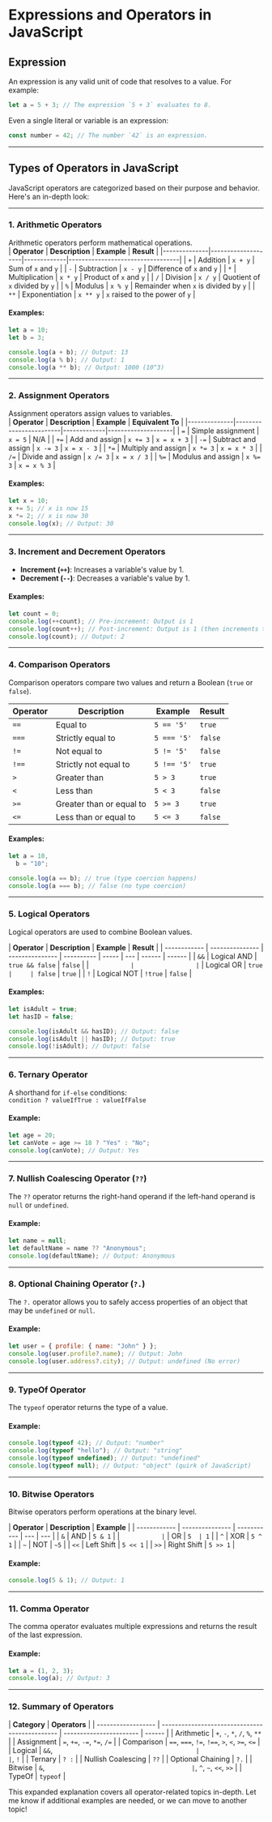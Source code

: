 # **Expressions and Operators in JavaScript**

## **Expression**

An expression is any valid unit of code that resolves to a value. For example:

```javascript
let a = 5 + 3; // The expression `5 + 3` evaluates to 8.
```

Even a single literal or variable is an expression:

```javascript
const number = 42; // The number `42` is an expression.
```

---

## **Types of Operators in JavaScript**

JavaScript operators are categorized based on their purpose and behavior. Here's an in-depth look:

---

### **1. Arithmetic Operators**

Arithmetic operators perform mathematical operations.  
| **Operator** | **Description** | **Example** | **Result** |
|--------------|--------------------|-------------|----------------------------------|
| `+` | Addition | `x + y` | Sum of `x` and `y` |
| `-` | Subtraction | `x - y` | Difference of `x` and `y` |
| `*` | Multiplication | `x * y` | Product of `x` and `y` |
| `/` | Division | `x / y` | Quotient of `x` divided by `y` |
| `%` | Modulus | `x % y` | Remainder when `x` is divided by `y` |
| `**` | Exponentiation | `x ** y` | `x` raised to the power of `y` |

#### Examples:

```javascript
let a = 10;
let b = 3;

console.log(a + b); // Output: 13
console.log(a % b); // Output: 1
console.log(a ** b); // Output: 1000 (10^3)
```

---

### **2. Assignment Operators**

Assignment operators assign values to variables.  
| **Operator** | **Description** | **Example** | **Equivalent To** |
|--------------|------------------------|-------------|--------------------|
| `=` | Simple assignment | `x = 5` | N/A |
| `+=` | Add and assign | `x += 3` | `x = x + 3` |
| `-=` | Subtract and assign | `x -= 3` | `x = x - 3` |
| `*=` | Multiply and assign | `x *= 3` | `x = x * 3` |
| `/=` | Divide and assign | `x /= 3` | `x = x / 3` |
| `%=` | Modulus and assign | `x %= 3` | `x = x % 3` |

#### Examples:

```javascript
let x = 10;
x += 5; // x is now 15
x *= 2; // x is now 30
console.log(x); // Output: 30
```

---

### **3. Increment and Decrement Operators**

- **Increment (`++`)**: Increases a variable's value by 1.
- **Decrement (`--`)**: Decreases a variable's value by 1.

#### Examples:

```javascript
let count = 0;
console.log(++count); // Pre-increment: Output is 1
console.log(count++); // Post-increment: Output is 1 (then increments to 2)
console.log(count); // Output: 2
```

---

### **4. Comparison Operators**

Comparison operators compare two values and return a Boolean (`true` or `false`).

| **Operator** | **Description**          | **Example** | **Result** |
| ------------ | ------------------------ | ----------- | ---------- |
| `==`         | Equal to                 | `5 == '5'`  | `true`     |
| `===`        | Strictly equal to        | `5 === '5'` | `false`    |
| `!=`         | Not equal to             | `5 != '5'`  | `false`    |
| `!==`        | Strictly not equal to    | `5 !== '5'` | `true`     |
| `>`          | Greater than             | `5 > 3`     | `true`     |
| `<`          | Less than                | `5 < 3`     | `false`    |
| `>=`         | Greater than or equal to | `5 >= 3`    | `true`     |
| `<=`         | Less than or equal to    | `5 <= 3`    | `false`    |

#### Examples:

```javascript
let a = 10,
  b = "10";

console.log(a == b); // true (type coercion happens)
console.log(a === b); // false (no type coercion)
```

---

### **5. Logical Operators**

Logical operators are used to combine Boolean values.

| **Operator** | **Description** | **Example**     | **Result** |
| ------------ | --------------- | --------------- | ---------- | ----- | --- | ------ | ------ |
| `&&`         | Logical AND     | `true && false` | `false`    |
| `            |                 | `               | Logical OR | `true |     | false` | `true` |
| `!`          | Logical NOT     | `!true`         | `false`    |

#### Examples:

```javascript
let isAdult = true;
let hasID = false;

console.log(isAdult && hasID); // Output: false
console.log(isAdult || hasID); // Output: true
console.log(!isAdult); // Output: false
```

---

### **6. Ternary Operator**

A shorthand for `if-else` conditions:  
`condition ? valueIfTrue : valueIfFalse`

#### Example:

```javascript
let age = 20;
let canVote = age >= 18 ? "Yes" : "No";
console.log(canVote); // Output: Yes
```

---

### **7. Nullish Coalescing Operator (`??`)**

The `??` operator returns the right-hand operand if the left-hand operand is `null` or `undefined`.

#### Example:

```javascript
let name = null;
let defaultName = name ?? "Anonymous";
console.log(defaultName); // Output: Anonymous
```

---

### **8. Optional Chaining Operator (`?.`)**

The `?.` operator allows you to safely access properties of an object that may be `undefined` or `null`.

#### Example:

```javascript
let user = { profile: { name: "John" } };
console.log(user.profile?.name); // Output: John
console.log(user.address?.city); // Output: undefined (No error)
```

---

### **9. TypeOf Operator**

The `typeof` operator returns the type of a value.

#### Example:

```javascript
console.log(typeof 42); // Output: "number"
console.log(typeof "hello"); // Output: "string"
console.log(typeof undefined); // Output: "undefined"
console.log(typeof null); // Output: "object" (quirk of JavaScript)
```

---

### **10. Bitwise Operators**

Bitwise operators perform operations at the binary level.

| **Operator** | **Description** | **Example** |
| ------------ | --------------- | ----------- | --- | --- |
| `&`          | AND             | `5 & 1`     |
| `            | `               | OR          | `5  | 1`  |
| `^`          | XOR             | `5 ^ 1`     |
| `~`          | NOT             | `~5`        |
| `<<`         | Left Shift      | `5 << 1`    |
| `>>`         | Right Shift     | `5 >> 1`    |

#### Example:

```javascript
console.log(5 & 1); // Output: 1
```

---

### **11. Comma Operator**

The comma operator evaluates multiple expressions and returns the result of the last expression.

#### Example:

```javascript
let a = (1, 2, 3);
console.log(a); // Output: 3
```

---

### **12. Summary of Operators**

| **Category**       | **Operators**                                  |
| ------------------ | ---------------------------------------------- | ----------------------- | ------ |
| Arithmetic         | `+`, `-`, `*`, `/`, `%`, `**`                  |
| Assignment         | `=`, `+=`, `-=`, `*=`, `/=`                    |
| Comparison         | `==`, `===`, `!=`, `!==`, `>`, `<`, `>=`, `<=` |
| Logical            | `&&`, `                                        |                         | `, `!` |
| Ternary            | `? :`                                          |
| Nullish Coalescing | `??`                                           |
| Optional Chaining  | `?.`                                           |
| Bitwise            | `&`, `                                         | `, `^`, `~`, `<<`, `>>` |
| TypeOf             | `typeof`                                       |

This expanded explanation covers all operator-related topics in-depth. Let me know if additional examples are needed, or we can move to another topic!
